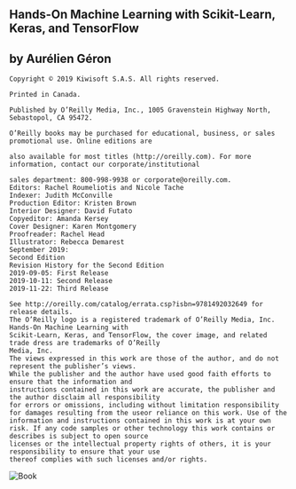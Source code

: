 ## Hands-On Machine Learning with Scikit-Learn, Keras, and TensorFlow
## by Aurélien Géron

    Copyright © 2019 Kiwisoft S.A.S. All rights reserved.
    
    Printed in Canada.
    
    Published by O’Reilly Media, Inc., 1005 Gravenstein Highway North, Sebastopol, CA 95472.
    
    O’Reilly books may be purchased for educational, business, or sales promotional use. Online editions are
    
    also available for most titles (http://oreilly.com). For more information, contact our corporate/institutional
    
    sales department: 800-998-9938 or corporate@oreilly.com.
    Editors: Rachel Roumeliotis and Nicole Tache
    Indexer: Judith McConville
    Production Editor: Kristen Brown
    Interior Designer: David Futato
    Copyeditor: Amanda Kersey
    Cover Designer: Karen Montgomery
    Proofreader: Rachel Head
    Illustrator: Rebecca Demarest
    September 2019:
    Second Edition
    Revision History for the Second Edition
    2019-09-05: First Release
    2019-10-11: Second Release
    2019-11-22: Third Release
    
    See http://oreilly.com/catalog/errata.csp?isbn=9781492032649 for release details.
    The O’Reilly logo is a registered trademark of O’Reilly Media, Inc. Hands-On Machine Learning with
    Scikit-Learn, Keras, and TensorFlow, the cover image, and related trade dress are trademarks of O’Reilly
    Media, Inc.
    The views expressed in this work are those of the author, and do not represent the publisher’s views.
    While the publisher and the author have used good faith efforts to ensure that the information and
    instructions contained in this work are accurate, the publisher and the author disclaim all responsibility
    for errors or omissions, including without limitation responsibility for damages resulting from the useor reliance on this work. Use of the information and instructions contained in this work is at your own
    risk. If any code samples or other technology this work contains or describes is subject to open source
    licenses or the intellectual property rights of others, it is your responsibility to ensure that your use
    thereof complies with such licenses and/or rights.
    
![Book](https://www.amazon.in/Hands-Machine-Learning-Scikit-Learn-TensorFlow-ebook/dp/B07XGF2G87)
